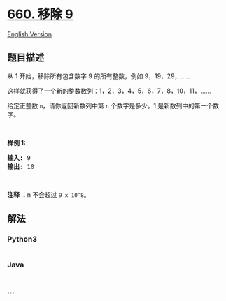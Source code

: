 # [660. 移除 9](https://leetcode.cn/problems/remove-9)

[English Version](/solution/0600-0699/0660.Remove%209/README_EN.md)

## 题目描述

<!-- 这里写题目描述 -->

<p>从 1 开始，移除所有包含数字 9 的所有整数，例如 9，19，29，&hellip;&hellip;</p>

<p>这样就获得了一个新的整数数列：1，2，3，4，5，6，7，8，10，11，&hellip;&hellip;</p>

<p>给定正整数 <code>n</code>，请你返回新数列中第 <code>n</code> 个数字是多少。1 是新数列中的第一个数字。</p>

<p>&nbsp;</p>

<p><strong>样例 1:</strong></p>

<pre><strong>输入:</strong> 9
<strong>输出:</strong> 10
</pre>

<p>&nbsp;</p>

<p><strong>注释 ：</strong>n&nbsp;不会超过&nbsp;<code>9 x 10^8</code>。</p>

## 解法

<!-- 这里可写通用的实现逻辑 -->

<!-- tabs:start -->

### **Python3**

<!-- 这里可写当前语言的特殊实现逻辑 -->

```python

```

### **Java**

<!-- 这里可写当前语言的特殊实现逻辑 -->

```java

```

### **...**

```

```

<!-- tabs:end -->
